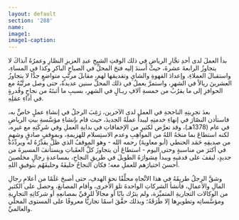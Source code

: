 ```yaml
---
layout: default
section: '288'
name:
image1: 
image1-caption: 
---
```

بدأ العملَ لدى أحدِ تجَّارِ الرياضِ في ذلك الوقتِ الشيخِ عبدِ العزيزِ النصَّارِ وعمرُهُ آنذاكَ لا يتجاوزُ الرابعةَ عشرةَ، حيثُ أَسندَ إليه فتحَ المحلِّ في الصباحِ الباكرِ وكذا في المساءِ، واستقبالَ العملاءِ، وإعدادَ القهوةِ والشايِ وتقديمَها لهم، مقابلَ مرتَّبٍ متواضعٍ جدًّا لا يتجاوزُ العشرينَ ريالاً في الشهرِ، واستمرَّ يعملُ في ذلك المحلِّ سنين عديدةً، حتى وصل مرتَّبُهُ مع الحوافزِ إلى ما يقرُبُ من خمسةِ آلافِ ريـالٍ في الشهرِ، بسببِ ما أثبتَهُ من نجاحٍ وقُدرةٍ في أداءِ عمَلِهِ.

بعدَ تجرِبتِهِ الناجحةِ في العملِ لدى الآخرين، رَغِبَ الرجلُ في إنشاءِ عملٍ خاصٍّ به، فاستأذن النصّارَ في إنهاءِ خدمتِهِ ليبدأَ عملَهُ الجديدَ، حيث قام بإنشاءِ مؤسَّسةِ بيتِ الرياضِ في عام (1378هـ)، وقد تعرَّض لكثيرٍ من الإخفاقاتِ في بدايةِ العملِ وفي شَرِكَتِهِ مع غيرِه، لكنه استطاعَ بما منحَهُ اللهُ من المواهِبِ وعدم الاستِسلام للهزيمةِ، وبموقفٍ صادقٍ وشهمٍ من صديقِهِ حَمَد الحنطي (أبو معاويةَ) رحمه الله - وهو الموقفُ الذي ظلَّ يقدِّرُهُ له ويردِّدُهُ في أكثرَ من مناسبةٍ وحتى اليوم - استطاعَ أن يتجاوزَ كلَّ العقَباتِ ويستأنفَ المسيرةَ من جديدٍ، ليقفَ على قدمَيهِ ويبدأَ مِشوارَهُ الطويلَ في طريقِ النجاحِ، بمساعدةِ رجالٍ مخلصينَ أحسنَ اختيارَهم للعملِ معه؛ فكان النجاحُ حليفَهُ وحليفَهُم بتوفيقِ اللهِ.

وشقَّ الرجلُ طريقَهُ في هذا الاتِّجاهِ محلِّقًا نحوَ الهدفِ، حتى أصبحَ عَلَمًا من أعلامِ رجالِ المالِ والأعمالِ، فأنشأ الشركاتِ الواحدةَ تلوَ الأخرى، وأقام المصانعَ، وحصل على الكثيرِ من الوكالات التجاريةِ المتميِّزة، ولم يترُك بابًا أو مجالاً للرقيِّ بمصانعِهِ أو شركاتِهِ التجاريةِ ومؤسَّساتِه وتطويرِها إلا طَرَقَهُ؛ وبذلك حقَّقَ اسمًا تجاريًّا معروفًا على المستوى المحلِّي والعالميِّ.
